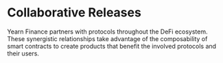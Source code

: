 # Collaborative Releases

Yearn Finance partners with protocols throughout the DeFi ecosystem. These synergistic relationships take advantage of the composability of smart contracts to create products that benefit the involved protocols and their users.

